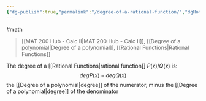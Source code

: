 ```yaml
---
{"dg-publish":true,"permalink":"/degree-of-a-rational-function/","dgHomeLink":true,"dgPassFrontmatter":false,"dgShowLocalGraph":true}
---
```


#math 
> [[MAT 200 Hub - Calc II|MAT 200 Hub - Calc II]], [[Degree of a polynomial|Degree of a polynomial]], [[Rational Functions|Rational Functions]]

The degree of a [[Rational Functions|rational function]] $P(x)/Q(x)$ is:
$$
degP(x)-degQ(x)
$$
the [[Degree of a polynomial|degree]] of the numerator, minus the [[Degree of a polynomial|degree]] of the denominator